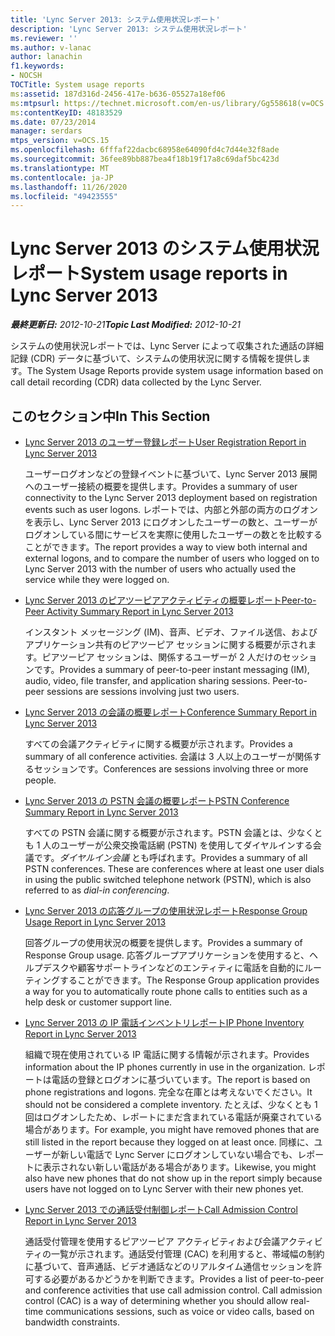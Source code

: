 ```yaml
---
title: 'Lync Server 2013: システム使用状況レポート'
description: 'Lync Server 2013: システム使用状況レポート'
ms.reviewer: ''
ms.author: v-lanac
author: lanachin
f1.keywords:
- NOCSH
TOCTitle: System usage reports
ms:assetid: 187d316d-2456-417e-b636-05527a18ef06
ms:mtpsurl: https://technet.microsoft.com/en-us/library/Gg558618(v=OCS.15)
ms:contentKeyID: 48183529
ms.date: 07/23/2014
manager: serdars
mtps_version: v=OCS.15
ms.openlocfilehash: 6fffaf22dacbc68958e64090fd4c7d44e32f8ade
ms.sourcegitcommit: 36fee89bb887bea4f18b19f17a8c69daf5bc423d
ms.translationtype: MT
ms.contentlocale: ja-JP
ms.lasthandoff: 11/26/2020
ms.locfileid: "49423555"
---
```

# <a name="system-usage-reports-in-lync-server-2013"></a><span data-ttu-id="3a3e6-103">Lync Server 2013 のシステム使用状況レポート</span><span class="sxs-lookup"><span data-stu-id="3a3e6-103">System usage reports in Lync Server 2013</span></span>

<div data-xmlns="http://www.w3.org/1999/xhtml">

<div class="topic" data-xmlns="http://www.w3.org/1999/xhtml" data-msxsl="urn:schemas-microsoft-com:xslt" data-cs="https://msdn.microsoft.com/">

<div data-asp="https://msdn2.microsoft.com/asp">



</div>

<div id="mainSection">

<div id="mainBody"><span data-ttu-id="3a3e6-104">

<span> </span></span><span class="sxs-lookup"><span data-stu-id="3a3e6-104">

<span> </span></span></span>

<span data-ttu-id="3a3e6-105">_**最終更新日:** 2012-10-21_</span><span class="sxs-lookup"><span data-stu-id="3a3e6-105">_**Topic Last Modified:** 2012-10-21_</span></span>

<span data-ttu-id="3a3e6-106">システムの使用状況レポートでは、Lync Server によって収集された通話の詳細記録 (CDR) データに基づいて、システムの使用状況に関する情報を提供します。</span><span class="sxs-lookup"><span data-stu-id="3a3e6-106">The System Usage Reports provide system usage information based on call detail recording (CDR) data collected by the Lync Server.</span></span>

<div>

## <a name="in-this-section"></a><span data-ttu-id="3a3e6-107">このセクション中</span><span class="sxs-lookup"><span data-stu-id="3a3e6-107">In This Section</span></span>

  - [<span data-ttu-id="3a3e6-108">Lync Server 2013 のユーザー登録レポート</span><span class="sxs-lookup"><span data-stu-id="3a3e6-108">User Registration Report in Lync Server 2013</span></span>](lync-server-2013-user-registration-report.md)
    
    <span data-ttu-id="3a3e6-109">ユーザーログオンなどの登録イベントに基づいて、Lync Server 2013 展開へのユーザー接続の概要を提供します。</span><span class="sxs-lookup"><span data-stu-id="3a3e6-109">Provides a summary of user connectivity to the Lync Server 2013 deployment based on registration events such as user logons.</span></span> <span data-ttu-id="3a3e6-110">レポートでは、内部と外部の両方のログオンを表示し、Lync Server 2013 にログオンしたユーザーの数と、ユーザーがログオンしている間にサービスを実際に使用したユーザーの数とを比較することができます。</span><span class="sxs-lookup"><span data-stu-id="3a3e6-110">The report provides a way to view both internal and external logons, and to compare the number of users who logged on to Lync Server 2013 with the number of users who actually used the service while they were logged on.</span></span>

  - [<span data-ttu-id="3a3e6-111">Lync Server 2013 のピアツーピアアクティビティの概要レポート</span><span class="sxs-lookup"><span data-stu-id="3a3e6-111">Peer-to-Peer Activity Summary Report in Lync Server 2013</span></span>](lync-server-2013-peer-to-peer-activity-summary-report.md)
    
    <span data-ttu-id="3a3e6-p102">インスタント メッセージング (IM)、音声、ビデオ、ファイル送信、およびアプリケーション共有のピアツーピア セッションに関する概要が示されます。ピアツーピア セッションは、関係するユーザーが 2 人だけのセッションです。</span><span class="sxs-lookup"><span data-stu-id="3a3e6-p102">Provides a summary of peer-to-peer instant messaging (IM), audio, video, file transfer, and application sharing sessions. Peer-to-peer sessions are sessions involving just two users.</span></span>

  - [<span data-ttu-id="3a3e6-114">Lync Server 2013 の会議の概要レポート</span><span class="sxs-lookup"><span data-stu-id="3a3e6-114">Conference Summary Report in Lync Server 2013</span></span>](lync-server-2013-conference-summary-report.md)
    
    <span data-ttu-id="3a3e6-115">すべての会議アクティビティに関する概要が示されます。</span><span class="sxs-lookup"><span data-stu-id="3a3e6-115">Provides a summary of all conference activities.</span></span> <span data-ttu-id="3a3e6-116">会議は 3 人以上のユーザーが関係するセッションです。</span><span class="sxs-lookup"><span data-stu-id="3a3e6-116">Conferences are sessions involving three or more people.</span></span>

  - [<span data-ttu-id="3a3e6-117">Lync Server 2013 の PSTN 会議の概要レポート</span><span class="sxs-lookup"><span data-stu-id="3a3e6-117">PSTN Conference Summary Report in Lync Server 2013</span></span>](lync-server-2013-pstn-conference-summary-report.md)
    
    <span data-ttu-id="3a3e6-p104">すべての PSTN 会議に関する概要が示されます。PSTN 会議とは、少なくとも 1 人のユーザーが公衆交換電話網 (PSTN) を使用してダイヤルインする会議です。*ダイヤルイン会議* とも呼ばれます。</span><span class="sxs-lookup"><span data-stu-id="3a3e6-p104">Provides a summary of all PSTN conferences. These are conferences where at least one user dials in using the public switched telephone network (PSTN), which is also referred to as *dial-in conferencing*.</span></span>

  - [<span data-ttu-id="3a3e6-120">Lync Server 2013 の応答グループの使用状況レポート</span><span class="sxs-lookup"><span data-stu-id="3a3e6-120">Response Group Usage Report in Lync Server 2013</span></span>](lync-server-2013-response-group-usage-report.md)
    
    <span data-ttu-id="3a3e6-121">回答グループの使用状況の概要を提供します。</span><span class="sxs-lookup"><span data-stu-id="3a3e6-121">Provides a summary of Response Group usage.</span></span> <span data-ttu-id="3a3e6-122">応答グループアプリケーションを使用すると、ヘルプデスクや顧客サポートラインなどのエンティティに電話を自動的にルーティングすることができます。</span><span class="sxs-lookup"><span data-stu-id="3a3e6-122">The Response Group application provides a way for you to automatically route phone calls to entities such as a help desk or customer support line.</span></span>

  - [<span data-ttu-id="3a3e6-123">Lync Server 2013 の IP 電話インベントリレポート</span><span class="sxs-lookup"><span data-stu-id="3a3e6-123">IP Phone Inventory Report in Lync Server 2013</span></span>](lync-server-2013-ip-phone-inventory-report.md)
    
    <span data-ttu-id="3a3e6-124">組織で現在使用されている IP 電話に関する情報が示されます。</span><span class="sxs-lookup"><span data-stu-id="3a3e6-124">Provides information about the IP phones currently in use in the organization.</span></span> <span data-ttu-id="3a3e6-125">レポートは電話の登録とログオンに基づいています。</span><span class="sxs-lookup"><span data-stu-id="3a3e6-125">The report is based on phone registrations and logons.</span></span> <span data-ttu-id="3a3e6-126">完全な在庫とは考えないでください。</span><span class="sxs-lookup"><span data-stu-id="3a3e6-126">It should not be considered a complete inventory.</span></span> <span data-ttu-id="3a3e6-127">たとえば、少なくとも 1 回はログオンしたため、レポートにまだ含まれている電話が廃棄されている場合があります。</span><span class="sxs-lookup"><span data-stu-id="3a3e6-127">For example, you might have removed phones that are still listed in the report because they logged on at least once.</span></span> <span data-ttu-id="3a3e6-128">同様に、ユーザーが新しい電話で Lync Server にログオンしていない場合でも、レポートに表示されない新しい電話がある場合があります。</span><span class="sxs-lookup"><span data-stu-id="3a3e6-128">Likewise, you might also have new phones that do not show up in the report simply because users have not logged on to Lync Server with their new phones yet.</span></span>

  - [<span data-ttu-id="3a3e6-129">Lync Server 2013 での通話受付制御レポート</span><span class="sxs-lookup"><span data-stu-id="3a3e6-129">Call Admission Control Report in Lync Server 2013</span></span>](lync-server-2013-call-admission-control-report.md)
    
    <span data-ttu-id="3a3e6-p107">通話受付管理を使用するピアツーピア アクティビティおよび会議アクティビティの一覧が示されます。通話受付管理 (CAC) を利用すると、帯域幅の制約に基づいて、音声通話、ビデオ通話などのリアルタイム通信セッションを許可する必要があるかどうかを判断できます。</span><span class="sxs-lookup"><span data-stu-id="3a3e6-p107">Provides a list of peer-to-peer and conference activities that use call admission control. Call admission control (CAC) is a way of determining whether you should allow real-time communications sessions, such as voice or video calls, based on bandwidth constraints.</span></span>

<span data-ttu-id="3a3e6-132"></div>

</div>

<span> </span>

</div>

</div>

</span><span class="sxs-lookup"><span data-stu-id="3a3e6-132"></div>

</div>

<span> </span>

</div>

</div>

</span></span></div>

